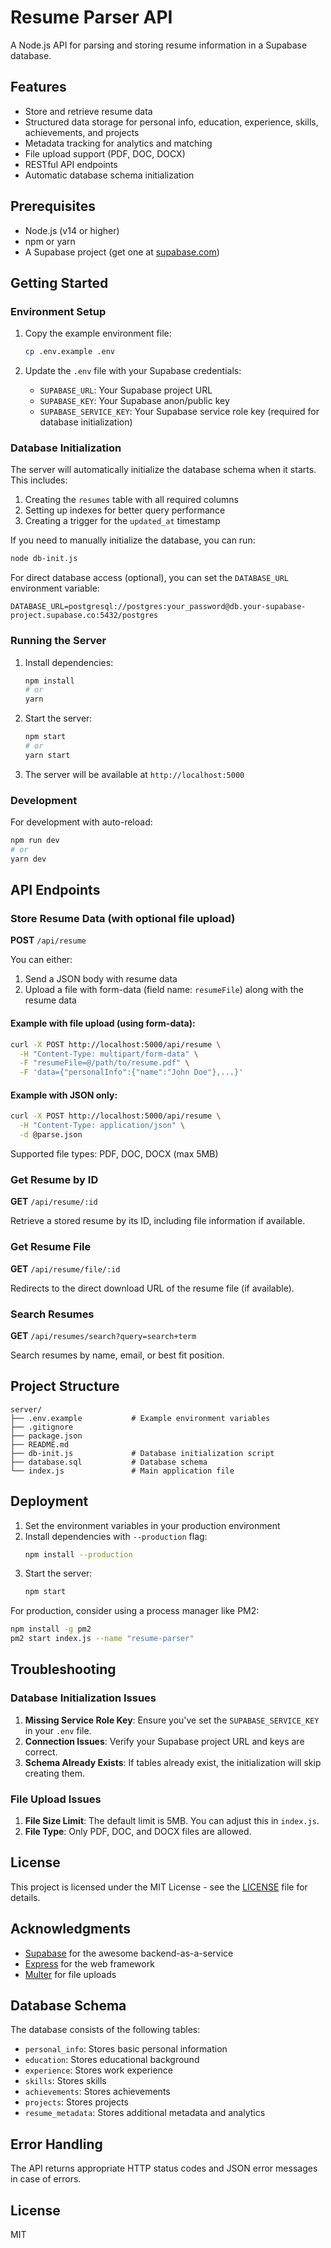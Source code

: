 # Resume Parser API

A Node.js API for parsing and storing resume information in a Supabase database.

## Features

- Store and retrieve resume data
- Structured data storage for personal info, education, experience, skills, achievements, and projects
- Metadata tracking for analytics and matching
- File upload support (PDF, DOC, DOCX)
- RESTful API endpoints
- Automatic database schema initialization

## Prerequisites

- Node.js (v14 or higher)
- npm or yarn
- A Supabase project (get one at [supabase.com](https://supabase.com/))

## Getting Started

### Environment Setup

1. Copy the example environment file:
   ```bash
   cp .env.example .env
   ```

2. Update the `.env` file with your Supabase credentials:
   - `SUPABASE_URL`: Your Supabase project URL
   - `SUPABASE_KEY`: Your Supabase anon/public key
   - `SUPABASE_SERVICE_KEY`: Your Supabase service role key (required for database initialization)

### Database Initialization

The server will automatically initialize the database schema when it starts. This includes:

1. Creating the `resumes` table with all required columns
2. Setting up indexes for better query performance
3. Creating a trigger for the `updated_at` timestamp

If you need to manually initialize the database, you can run:

```bash
node db-init.js
```

For direct database access (optional), you can set the `DATABASE_URL` environment variable:
```
DATABASE_URL=postgresql://postgres:your_password@db.your-supabase-project.supabase.co:5432/postgres
```

### Running the Server

1. Install dependencies:
   ```bash
   npm install
   # or
   yarn
   ```

2. Start the server:
   ```bash
   npm start
   # or
   yarn start
   ```

3. The server will be available at `http://localhost:5000`

### Development

For development with auto-reload:

```bash
npm run dev
# or
yarn dev
```

## API Endpoints

### Store Resume Data (with optional file upload)

**POST** `/api/resume`

You can either:
1. Send a JSON body with resume data
2. Upload a file with form-data (field name: `resumeFile`) along with the resume data

#### Example with file upload (using form-data):
```bash
curl -X POST http://localhost:5000/api/resume \
  -H "Content-Type: multipart/form-data" \
  -F "resumeFile=@/path/to/resume.pdf" \
  -F 'data={"personalInfo":{"name":"John Doe"},...}'
```

#### Example with JSON only:
```bash
curl -X POST http://localhost:5000/api/resume \
  -H "Content-Type: application/json" \
  -d @parse.json
```

Supported file types: PDF, DOC, DOCX (max 5MB)

### Get Resume by ID

**GET** `/api/resume/:id`

Retrieve a stored resume by its ID, including file information if available.

### Get Resume File

**GET** `/api/resume/file/:id`

Redirects to the direct download URL of the resume file (if available).

### Search Resumes

**GET** `/api/resumes/search?query=search+term`

Search resumes by name, email, or best fit position.

## Project Structure

```
server/
├── .env.example           # Example environment variables
├── .gitignore
├── package.json
├── README.md
├── db-init.js             # Database initialization script
├── database.sql           # Database schema
└── index.js               # Main application file
```

## Deployment

1. Set the environment variables in your production environment
2. Install dependencies with `--production` flag:
   ```bash
   npm install --production
   ```
3. Start the server:
   ```bash
   npm start
   ```

For production, consider using a process manager like PM2:

```bash
npm install -g pm2
pm2 start index.js --name "resume-parser"
```

## Troubleshooting

### Database Initialization Issues

1. **Missing Service Role Key**: Ensure you've set the `SUPABASE_SERVICE_KEY` in your `.env` file.
2. **Connection Issues**: Verify your Supabase project URL and keys are correct.
3. **Schema Already Exists**: If tables already exist, the initialization will skip creating them.

### File Upload Issues

1. **File Size Limit**: The default limit is 5MB. You can adjust this in `index.js`.
2. **File Type**: Only PDF, DOC, and DOCX files are allowed.

## License

This project is licensed under the MIT License - see the [LICENSE](LICENSE) file for details.

## Acknowledgments

- [Supabase](https://supabase.com/) for the awesome backend-as-a-service
- [Express](https://expressjs.com/) for the web framework
- [Multer](https://github.com/expressjs/multer) for file uploads

## Database Schema

The database consists of the following tables:

- `personal_info`: Stores basic personal information
- `education`: Stores educational background
- `experience`: Stores work experience
- `skills`: Stores skills
- `achievements`: Stores achievements
- `projects`: Stores projects
- `resume_metadata`: Stores additional metadata and analytics

## Error Handling

The API returns appropriate HTTP status codes and JSON error messages in case of errors.

## License

MIT
